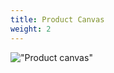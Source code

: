 ```yaml
---
title: Product Canvas
weight: 2
---
```


!["Product canvas"](https://github.com/ClimateMisinformation/Documentation/blob/main/images/Product_canvas.jpg )